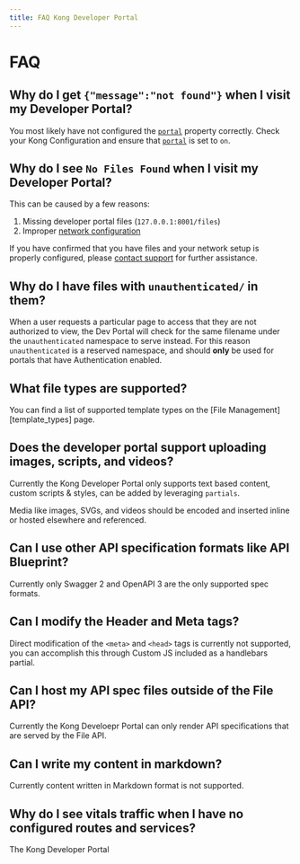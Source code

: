 ```yaml
---
title: FAQ Kong Developer Portal
---
```


# FAQ

## Why do I get `{"message":"not found"}` when I visit my Developer Portal?

You most likely have not configured the [`portal`][property_portal] 
property correctly. Check your Kong Configuration and ensure that [`portal`][property_portal]
is set to `on`.

## Why do I see `No Files Found` when I visit my Developer Portal?

This can be caused by a few reasons:

1. Missing developer portal files (`127.0.0.1:8001/files`)
1. Improper [network configuration][configuration_network]

If you have confirmed that you have files and your network setup is properly
configured, please [contact support](mailto:support@konghq.com) for further assistance.

## Why do I have files with `unauthenticated/` in them?

When a user requests a particular page to access that they are not authorized to
view, the Dev Portal will check for the same filename under the `unauthenticated`
namespace to serve instead. For this reason `unauthenticated` is a reserved
namespace, and should **only** be used for portals that have Authentication
enabled.

## What file types are supported?

You can find a list of supported template types on the 
[File Management][template_types] page.

## Does the developer portal support uploading images, scripts, and videos?

Currently the Kong Developer Portal only supports text based content, custom 
scripts &amp; styles, can be added by leveraging `partials`.

Media like images, SVGs, and videos should be encoded and inserted inline or 
hosted elsewhere and referenced.

## Can I use other API specification formats like API Blueprint?

Currently only Swagger 2 and OpenAPI 3 are the only supported spec formats.

## Can I modify the Header and Meta tags? 

Direct modification of the `<meta>` and `<head>` tags is currently not supported, 
you can accomplish this through Custom JS included as a handlebars partial.

## Can I host my API spec files outside of the File API?

Currently the Kong Develoepr Portal can only render API specifications that are
served by the File API.

## Can I write my content in markdown?

Currently content written in Markdown format is not supported.

## Why do I see vitals traffic when I have no configured routes and services?

The Kong Developer Portal 

[file_types]: /docs/{{page.kong_version}}/developer-portal/file-management#file-types
[property_portal]: /docs/{{page.kong_version}}/developer-portal/configuration/property-reference#portal
[configuration_network]: /docs/{{page.kong_version}}/developer-portal/configuration/property-reference#portal
